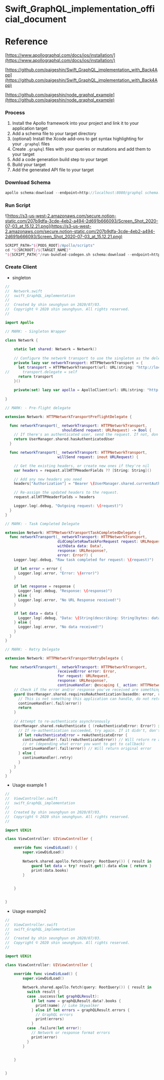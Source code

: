 # Swift_GraphQL_implementation_official_document

# Reference

[https://www.apollographql.com/docs/ios/installation/](https://www.apollographql.com/docs/ios/installation/)

[https://github.com/paigeshin/Swift_GraphQL_implementation_with_Back4App](https://github.com/paigeshin/Swift_GraphQL_implementation_with_Back4App)

[https://github.com/paigeshin/node_graphql_example](https://github.com/paigeshin/node_graphql_example)

### Process

1. Install the Apollo framework into your project and link it to your application target
2. Add a schema file to your target directory
3. (optional) Install the Xcode add-ons to get syntax highlighting for your `.graphql` files
4. Create `.graphql` files with your queries or mutations and add them to your target
5. Add a code generation build step to your target
6. Build your target
7. Add the generated API file to your target

### Download Schema

```swift
apollo schema:download --endpoint=http://localhost:8080/graphql schema.json
```

### Run Script

![https://s3-us-west-2.amazonaws.com/secure.notion-static.com/207b9dfa-3cde-4eb2-a494-2d691b666093/Screen_Shot_2020-07-03_at_15.12.21.png](https://s3-us-west-2.amazonaws.com/secure.notion-static.com/207b9dfa-3cde-4eb2-a494-2d691b666093/Screen_Shot_2020-07-03_at_15.12.21.png)

```swift
SCRIPT_PATH="${PODS_ROOT}/Apollo/scripts"
cd "${SRCROOT}/${TARGET_NAME}"
"${SCRIPT_PATH}"/run-bundled-codegen.sh schema:download --endpoint=http://localhost:8080/graphql schema.json
```

### Create Client

- singleton

```swift
//
//  Network.swift
//  swift_GraphQL_implementation
//
//  Created by shin seunghyun on 2020/07/03.
//  Copyright © 2020 shin seunghyun. All rights reserved.
//

import Apollo

// MARK: - Singleton Wrapper

class Network {
    
    static let shared: Network = Network()
    
    // Configure the network transport to use the singleton as the delegate.
    private lazy var networkTransport: HTTPNetworkTransport = {
      let transport = HTTPNetworkTransport(url: URL(string: "http://localhost:5000/graphql")!)
//      transport.delegate = self
      return transport
    }()
    
    private(set) lazy var apollo = ApolloClient(url: URL(string: "http://127.0.0.1:5000/graphql")!)
    
}

// MARK: - Pre-flight delegate

extension Network: HTTPNetworkTransportPreflightDelegate {

  func networkTransport(_ networkTransport: HTTPNetworkTransport,
                          shouldSend request: URLRequest) -> Bool {
    // If there's an authenticated user, send the request. If not, don't.
    return UserManager.shared.hasAuthenticatedUser
  }

  func networkTransport(_ networkTransport: HTTPNetworkTransport,
                        willSend request: inout URLRequest) {

    // Get the existing headers, or create new ones if they're nil
    var headers = request.allHTTPHeaderFields ?? [String: String]()

    // Add any new headers you need
    headers["Authorization"] = "Bearer \(UserManager.shared.currentAuthToken)"

    // Re-assign the updated headers to the request.
    request.allHTTPHeaderFields = headers

    Logger.log(.debug, "Outgoing request: \(request)")
  }
}

// MARK: - Task Completed Delegate

extension Network: HTTPNetworkTransportTaskCompletedDelegate {
  func networkTransport(_ networkTransport: HTTPNetworkTransport,
                        didCompleteRawTaskForRequest request: URLRequest,
                        withData data: Data?,
                        response: URLResponse?,
                        error: Error?) {
    Logger.log(.debug, "Raw task completed for request: \(request)")

    if let error = error {
      Logger.log(.error, "Error: \(error)")
    }

    if let response = response {
      Logger.log(.debug, "Response: \(response)")
    } else {
      Logger.log(.error, "No URL Response received!")
    }

    if let data = data {
      Logger.log(.debug, "Data: \(String(describing: String(bytes: data, encoding: .utf8)))")
    } else {
      Logger.log(.error, "No data received!")
    }
  }
}

// MARK: - Retry Delegate

extension Network: HTTPNetworkTransportRetryDelegate {

  func networkTransport(_ networkTransport: HTTPNetworkTransport,
                        receivedError error: Error,
                        for request: URLRequest,
                        response: URLResponse?,
                        continueHandler: @escaping (_ action: HTTPNetworkTransport.ContinueAction) -> Void) {
    // Check if the error and/or response you've received are something that requires authentication
    guard UserManager.shared.requiresReAuthentication(basedOn: error, response: response) else {
      // This is not something this application can handle, do not retry.
      continueHandler(.fail(error))
      return
    }
    
    // Attempt to re-authenticate asynchronously
    UserManager.shared.reAuthenticate { (reAuthenticateError: Error?) in
      // If re-authentication succeeded, try again. If it didn't, don't.
      if let reAuthenticateError = reAuthenticateError {
        continueHandler(.fail(reAuthenticateError)) // Will return re authenticate error to query callback
        // or (depending what error you want to get to callback)
        continueHandler(.fail(error)) // Will return original error
      } else {
        continueHandler(.retry)
      }
    }
  }
}
```

- Usage example 1

```swift
//
//  ViewController.swift
//  swift_GraphQL_implementation
//
//  Created by shin seunghyun on 2020/07/03.
//  Copyright © 2020 shin seunghyun. All rights reserved.
//

import UIKit

class ViewController: UIViewController {

    override func viewDidLoad() {
        super.viewDidLoad()
        
        Network.shared.apollo.fetch(query: RootQuery()) { result in
            guard let data = try? result.get().data else { return }
            print(data.books)
        }
        
    
    }

                                                                            
}
```

- Usage example2

```swift
//
//  ViewController.swift
//  swift_GraphQL_implementation
//
//  Created by shin seunghyun on 2020/07/03.
//  Copyright © 2020 shin seunghyun. All rights reserved.
//

import UIKit

class ViewController: UIViewController {

    override func viewDidLoad() {
        super.viewDidLoad()
        
        Network.shared.apollo.fetch(query: RootQuery()) { result in
          switch result {
          case .success(let graphQLResult):
            if let name = graphQLResult.data?.books {
              print(name) // Luke Skywalker
            } else if let errors = graphQLResult.errors {
              // GraphQL errors
              print(errors)
            }
          case .failure(let error):
            // Network or response format errors
            print(error)
          }
        }
        
    
    }

                                                                            
}
```
